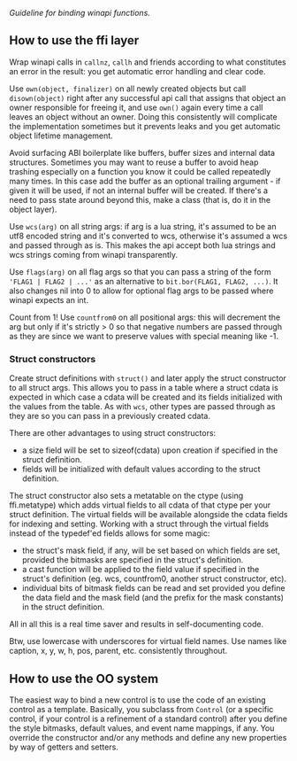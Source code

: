 _Guideline for binding winapi functions._

## How to use the ffi layer

Wrap winapi calls in `callnz`, `callh` and friends according to what constitutes
an error in the result: you get automatic error handling and clear code.

Use `own(object, finalizer)` on all newly created objects but call
`disown(object)` right after any successful api call that assigns that object
an owner responsible for freeing it, and use `own()` again every time a call
leaves an object without an owner. Doing this consistently will complicate
the implementation sometimes but it prevents leaks and you get automatic object
lifetime management.

Avoid surfacing ABI boilerplate like buffers, buffer sizes and internal data
structures. Sometimes you may want to reuse a buffer to avoid heap trashing especially on
a function you know it could be called repeatedly many times. In this case add
the buffer as an optional trailing argument - if given it will be used, if not
an internal buffer will be created. If there's a need to pass state around
beyond this, make a class (that is, do it in the object layer).

Use `wcs(arg)` on all string args: if arg is a lua string, it's assumed to be
an utf8 encoded string and it's converted to wcs, otherwise it's assumed a wcs
and passed through as is. This makes the api accept both lua strings and wcs
strings coming from winapi transparently.

Use `flags(arg)` on all flag args so that you can pass a string of the form
`'FLAG1 | FLAG2 | ...'` as an alternative to `bit.bor(FLAG1, FLAG2, ...)`. It
also changes nil into 0 to allow for optional flag args to be passed where winapi
expects an int.

Count from 1! Use `countfrom0` on all positional args: this will decrement
the arg but only if it's strictly > 0 so that negative numbers are passed through
as they are since we want to preserve values with special meaning like -1.

### Struct constructors

Create struct definitions with `struct()` and later apply the struct constructor
to all struct args. This allows you to pass in a table where a struct cdata is
expected in which case a cdata will be created and its fields initialized with the
values from the table. As with `wcs`, other types are passed through as they are
so you can pass in a previously created cdata.

There are other advantages to using struct constructors:
  * a size field will be set to sizeof(cdata) upon creation if specified in the struct definition.
  * fields will be initialized with default values according to the struct definition.

The struct constructor also sets a metatable on the ctype (using ffi.metatype) which adds
virtual fields to all cdata of that ctype per your struct definition. The virtual fields will
be available alongside the cdata fields for indexing and setting. Working with a struct through
the virtual fields instead of the typedef'ed fields allows for some magic:
  * the struct's mask field, if any, will be set based on which fields are set, provided the bitmasks are specified in the struct's definition.
  * a cast function will be applied to the field value if specified in the struct's definition (eg. wcs, countfrom0, another struct constructor, etc).
  * individual bits of bitmask fields can be read and set provided you define the data field and the mask field (and the prefix for the mask constants) in the struct definition.

All in all this is a real time saver and results in self-documenting code.

Btw, use lowercase with underscores for virtual field names. Use names like caption, x, y, w, h, pos, parent, etc. consistently throughout.

## How to use the OO system

The easiest way to bind a new control is to use the code of an existing control as a template. Basically, you subclass from `Control` (or a specific control, if your control is a refinement of a standard control) after you define the style bitmasks, default values, and event name mappings, if any. You override the constructor and/or any methods and define any new properties by way of getters and setters.
